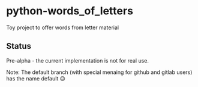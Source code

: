 # python-words_of_letters
Toy project to offer words from letter material

## Status
Pre-alpha - the current implementation is not for real use.

Note: The default branch (with special menaing for github and gitlab users) has the name default 😉
